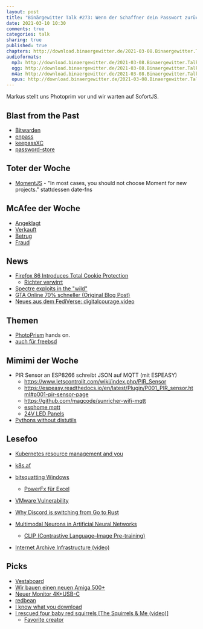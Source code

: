 ```yaml
---
layout: post
title: "Binärgewitter Talk #273: Wenn der Schaffner dein Passwort zurücksetzt"
date: 2021-03-10 10:30
comments: true
categories: talk
sharing: true
published: true
chapters: http://download.binaergewitter.de/2021-03-08.Binaergewitter.Talk.273.chapters.txt
audioformats:
  mp3: http://download.binaergewitter.de/2021-03-08.Binaergewitter.Talk.273.mp3
  ogg: http://download.binaergewitter.de/2021-03-08.Binaergewitter.Talk.273.ogg
  m4a: http://download.binaergewitter.de/2021-03-08.Binaergewitter.Talk.273.m4a
  opus: http://download.binaergewitter.de/2021-03-08.Binaergewitter.Talk.273.opus
---
```

Markus stellt uns Photoprim vor und wir warten auf SofortJS.

## Blast from the Past
- [Bitwarden]( http://blog.binaergewitter.de/2021/02/23/binaergewitter-talk-number-272-excel-ist-ein-bwlsimulator/#isso-1889 )
- [enpass]( https://www.enpass.io/ )
- [keepassXC]( https://keepassxc.org/ )
- [password-store]( https://www.passwordstore.org/ )

## Toter der Woche

- [MomentJS]( https://momentjs.com/docs/ ) - "In most cases, you should not choose Moment for new projects." stattdessen date-fns

## McAfee der Woche

- [Angeklagt]( https://www.heise.de/news/Anklage-wegen-Betrugs-Antiviren-Unternehmer-McAfee-droht-lange-Haftstrafe-5073664.html )
- [Verkauft]( https://www.golem.de/news/milliarden-deal-mcafee-verkauft-geschaeftskundensparte-fuer-milliardenbetrag-2103-154761.html )
- [Betrug](https://www.golem.de/news/initial-coin-offering-mcafee-wegen-betrug-mit-kryptowaehrungen-verhaftet-2103-154739.html )
- [Fraud]( https://arstechnica.com/tech-policy/2021/03/feds-indict-john-mcafee-for-cryptocurrency-pump-and-dump-fraud/ )

## News

- [Firefox 86 Introduces Total Cookie Protection]( https://blog.mozilla.org/security/2021/02/23/total-cookie-protection/ )
  * [Richter verwirrt](https://finance.yahoo.com/news/judge-google-case-disturbed-even-044354927.html )
- [Spectre exploits in the "wild"]( https://dustri.org/b/spectre-exploits-in-the-wild.html )
- [GTA Online 70% schneller (Original Blog Post)]( https://nee.lv/2021/02/28/How-I-cut-GTA-Online-loading-times-by-70/ )
- [Neues aus dem FediVerse: digitalcourage.video]( https://digitalcourage.video/ )


## Themen

- [PhotoPrism](https://photoprism.app/) hands on.
- [auch für freebsd]( https://docs.photoprism.org/getting-started/advanced/freebsd/ )

## Mimimi der Woche
- PIR Sensor an ESP8266 schreibt JSON auf MQTT (mit ESPEASY)
    * https://www.letscontrolit.com/wiki/index.php/PIR_Sensor
  * https://espeasy.readthedocs.io/en/latest/Plugin/P001_PIR_sensor.html#p001-pir-sensor-page
  * https://github.com/magcode/sunricher-wifi-mqtt
  * [esphome mqtt]( https://esphome.io/components/mqtt.html )
  * [24V LED Panels]( https://www.longlife-led.de/LED-Leuchten/LED-Innenleuchten/LED-Panels/ )
- [Pythons without distutils]( https://github.com/pypa/virtualenv/issues/1910 )


## Lesefoo

- [Kubernetes resource management and you]( https://mhu.dev/posts/2021-03-01-kubernetes-resource-management/ )
- [k8s.af]( https://k8s.af/ )
- [bitsquatting Windows]( https://remyhax.xyz/posts/bitsquatting-windows/ )
  * [PowerFx für Excel]( https://github.com/microsoft/Power-Fx ) 
- [VMware Vulnerability]( https://arstechnica.com/information-technology/2021/02/armed-with-exploits-hackers-on-the-prowl-for-a-critical-vmware-vulnerability/ )

- [Why Discord is switching from Go to Rust]( https://blog.discord.com/why-discord-is-switching-from-go-to-rust-a190bbca2b1f )
- [Multimodal Neurons in Artificial Neural Networks]( https://openai.com/blog/multimodal-neurons/ ) 
  * [CLIP (Contrastive Language–Image Pre-training)]( https://openai.com/blog/clip/ )
- [Internet Archive Infrastructure (video)]( https://archive.org/details/jonah-edwards-presentation )

## Picks
- [Vestaboard]( https://europe.vestaboard.com/products/vestaboard?s=09 )
- [Wir bauen einen neuen Amiga 500+](https://www.youtube.com/watch?v=64on8_HY7gE )
- [Neuer Monitor 4K+USB-C]( https://www.amazon.de/gp/product/B07MKT1W65/?tag=krebscode06-21 )
- [redbean]( https://justine.lol/redbean/index.html )
- [I know what you download]( https://iknowwhatyoudownload.com/en/peer/ )
- [I rescued four baby red squirrels  [The Squirrels & Me (video)]](https://www.youtube.com/watch?v=3tDlh62AVPo)
  * [Favorite creator]( https://twitter.com/l33tname/status/1368825711205703682 )

